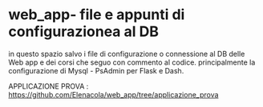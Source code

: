 # web_app- file e appunti di configurazionea al DB


in questo spazio salvo i file di configurazione o connessione al DB delle Web app e dei corsi che seguo con commento al codice. 
principalmente la configurazione di Mysql - PsAdmin per Flask e Dash.

APPLICAZIONE PROVA : 
https://github.com/Elenacola/web_app/tree/applicazione_prova

